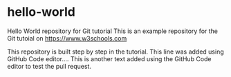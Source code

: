 # hello-world
Hello World repository for Git tutorial
This is an example repository for the Git tutoial on https://www.w3schools.com

This repository is built step by step in the tutorial.
This line was added using GitHub Code editor....
This is another text added using the GitHub Code editor to test the pull request.
